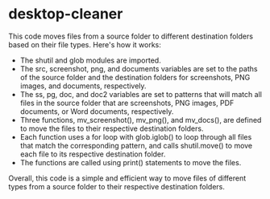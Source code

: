 # desktop-cleaner

This code moves files from a source folder to different destination folders based on their file types. Here's how it works:

- The shutil and glob modules are imported.
- The src, screenshot, png, and documents variables are set to the paths of the source folder and the destination folders for screenshots, PNG images, and documents, respectively.
- The ss, pg, doc, and doc2 variables are set to patterns that will match all files in the source folder that are screenshots, PNG images, PDF documents, or Word documents, respectively.
- Three functions, mv_screenshot(), mv_png(), and mv_docs(), are defined to move the files to their respective destination folders.
- Each function uses a for loop with glob.iglob() to loop through all files that match the corresponding pattern, and calls shutil.move() to move each file to its respective destination folder.
- The functions are called using print() statements to move the files.

Overall, this code is a simple and efficient way to move files of different types from a source folder to their respective destination folders.
